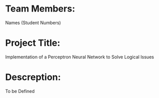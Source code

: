 # Team Members:
Names (Student Numbers)

# Project Title:
Implementation of a Perceptron Neural Network to Solve Logical Issues	

# Descreption:
To be Defined
